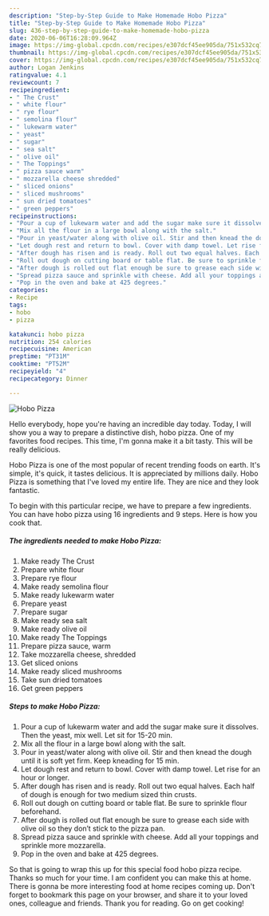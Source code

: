 ```yaml
---
description: "Step-by-Step Guide to Make Homemade Hobo Pizza"
title: "Step-by-Step Guide to Make Homemade Hobo Pizza"
slug: 436-step-by-step-guide-to-make-homemade-hobo-pizza
date: 2020-06-06T16:28:09.964Z
image: https://img-global.cpcdn.com/recipes/e307dcf45ee905da/751x532cq70/hobo-pizza-recipe-main-photo.jpg
thumbnail: https://img-global.cpcdn.com/recipes/e307dcf45ee905da/751x532cq70/hobo-pizza-recipe-main-photo.jpg
cover: https://img-global.cpcdn.com/recipes/e307dcf45ee905da/751x532cq70/hobo-pizza-recipe-main-photo.jpg
author: Logan Jenkins
ratingvalue: 4.1
reviewcount: 7
recipeingredient:
- " The Crust"
- " white flour"
- " rye flour"
- " semolina flour"
- " lukewarm water"
- " yeast"
- " sugar"
- " sea salt"
- " olive oil"
- " The Toppings"
- " pizza sauce warm"
- " mozzarella cheese shredded"
- " sliced onions"
- " sliced mushrooms"
- " sun dried tomatoes"
- " green peppers"
recipeinstructions:
- "Pour a cup of lukewarm water and add the sugar make sure it dissolves. Then the yeast, mix well. Let sit for 15-20 min."
- "Mix all the flour in a large bowl along with the salt."
- "Pour in yeast/water along with olive oil. Stir and then knead the dough until it is soft yet firm. Keep kneading for 15 min."
- "Let dough rest and return to bowl. Cover with damp towel. Let rise for an hour or longer."
- "After dough has risen and is ready. Roll out two equal halves. Each half of dough is enough for two medium sized thin crusts."
- "Roll out dough on cutting board or table flat. Be sure to sprinkle flour beforehand."
- "After dough is rolled out flat enough be sure to grease each side with olive oil so they don’t stick to the pizza pan."
- "Spread pizza sauce and sprinkle with cheese. Add all your toppings and sprinkle more mozzarella."
- "Pop in the oven and bake at 425 degrees."
categories:
- Recipe
tags:
- hobo
- pizza

katakunci: hobo pizza 
nutrition: 254 calories
recipecuisine: American
preptime: "PT31M"
cooktime: "PT52M"
recipeyield: "4"
recipecategory: Dinner

---
```



![Hobo Pizza](https://img-global.cpcdn.com/recipes/e307dcf45ee905da/751x532cq70/hobo-pizza-recipe-main-photo.jpg)

Hello everybody, hope you're having an incredible day today. Today, I will show you a way to prepare a distinctive dish, hobo pizza. One of my favorites food recipes. This time, I'm gonna make it a bit tasty. This will be really delicious.

Hobo Pizza is one of the most popular of recent trending foods on earth. It's simple, it's quick, it tastes delicious. It is appreciated by millions daily. Hobo Pizza is something that I've loved my entire life. They are nice and they look fantastic.




To begin with this particular recipe, we have to prepare a few ingredients. You can have hobo pizza using 16 ingredients and 9 steps. Here is how you cook that.

<!--inarticleads1-->

##### The ingredients needed to make Hobo Pizza:

1. Make ready  The Crust
1. Prepare  white flour
1. Prepare  rye flour
1. Make ready  semolina flour
1. Make ready  lukewarm water
1. Prepare  yeast
1. Prepare  sugar
1. Make ready  sea salt
1. Make ready  olive oil
1. Make ready  The Toppings
1. Prepare  pizza sauce, warm
1. Take  mozzarella cheese, shredded
1. Get  sliced onions
1. Make ready  sliced mushrooms
1. Take  sun dried tomatoes
1. Get  green peppers




<!--inarticleads2-->

##### Steps to make Hobo Pizza:

1. Pour a cup of lukewarm water and add the sugar make sure it dissolves. Then the yeast, mix well. Let sit for 15-20 min.
1. Mix all the flour in a large bowl along with the salt.
1. Pour in yeast/water along with olive oil. Stir and then knead the dough until it is soft yet firm. Keep kneading for 15 min.
1. Let dough rest and return to bowl. Cover with damp towel. Let rise for an hour or longer.
1. After dough has risen and is ready. Roll out two equal halves. Each half of dough is enough for two medium sized thin crusts.
1. Roll out dough on cutting board or table flat. Be sure to sprinkle flour beforehand.
1. After dough is rolled out flat enough be sure to grease each side with olive oil so they don’t stick to the pizza pan.
1. Spread pizza sauce and sprinkle with cheese. Add all your toppings and sprinkle more mozzarella.
1. Pop in the oven and bake at 425 degrees.




So that is going to wrap this up for this special food hobo pizza recipe. Thanks so much for your time. I am confident you can make this at home. There is gonna be more interesting food at home recipes coming up. Don't forget to bookmark this page on your browser, and share it to your loved ones, colleague and friends. Thank you for reading. Go on get cooking!
